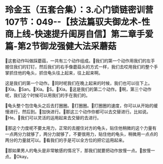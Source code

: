 # 玲金玉（五套合集）：3.心门锁链密训营 107节：049--【技法篇驭夫御龙术-性商上线-快速提升闺房自信】第二章手爱篇-第2节御龙强健大法采蘑菇

🎼这套动作叫做踩蘑菇，一共有三个动作组成。🎼我们的第一个动作用我们的左手握住我们的钉钉，然后我们的右手像蘑菇头的方式一样，我们去哎用我们的整个手掌抓住他的龟头，抓住龟头往上起来，往上起来啊。

这是我们的第一个动作。🎼同时呢我们在晚上起来的时候，我们也可以往下上。🎼Xia。🎼San。🎼Xia。🎼S。🎼Xia。🎼这是我们的第二个动作。🎼啊，第三个动作呢，我们这个时候可以用我们的手在我们的。

🎼龟头整个包住龟头之后去打圈圈。🎼打圈圈。🎼打圈圈的速度，你可以从开始的缓慢进行，然后到。🎼加快进行。🎼那这三个动作你都可以去交替进行。比如说。🎼He。🎼我们可以灵活的运用起来去交替的去进行。

🎼那这个力度呢不要太用力，正常的去握住对方的龟头，贴住他稍微的这个力量有一点两分力就够了，两分力就够了，不要很用力，贴住他的龟头，稍微用一点点的两分的力量就可以。🎼看我们的手是可以全方位的把它运用起来。

🎼那如果男人的龟头是非常敏感的情况下，那我们就要把动作放慢一点。🎼放慢一点。🎼Okay。
